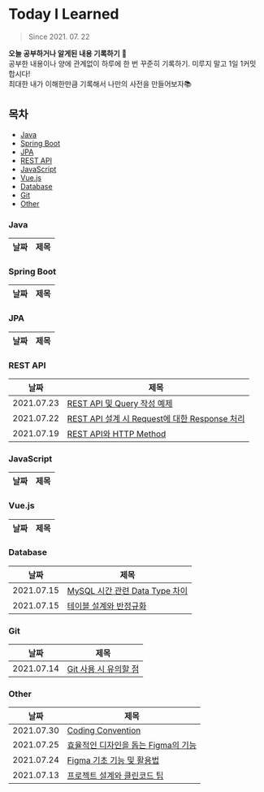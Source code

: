 # Today I Learned

> Since 2021. 07. 22

**오늘 공부하거나 알게된 내용 기록하기** 📝<br/>
공부한 내용이나 양에 관계없이 하루에 한 번 꾸준히 기록하기. 미루지 말고 1일 1커밋 합시다!<br/>
최대한 내가 이해한만큼 기록해서 나만의 사전을 만들어보자📚

## 목차

- [Java](#Java)
- [Spring Boot](#Spring-Boot)
- [JPA](#JPA)
- [REST API](#REST-API)
- [JavaScript](#JavaScript)
- [Vue.js](#Vue.js)
- [Database](#Database)
- [Git](#Git)
- [Other](#Other)

### Java

| 날짜 | 제목 |
| --- | --- |

### Spring Boot

| 날짜 | 제목 |
| --- | --- |

### JPA

| 날짜 | 제목 |
| --- | --- |

### REST API

| 날짜 | 제목 |
| --- | --- |
| 2021.07.23 | [REST API 및 Query 작성 예제](REST%20API/REST-API-및-Query-작성-예제.md) |
| 2021.07.22 | [REST API 설계 시 Request에 대한 Response 처리](REST%20API/Request에-대한-Response-처리.md) |
| 2021.07.19 | [REST API와 HTTP Method](REST%20API/REST-API와-HTTP-Method.md) |

### JavaScript

| 날짜 | 제목 |
| --- | --- |

### Vue.js

| 날짜 | 제목 |
| --- | --- |

### Database

| 날짜 | 제목 |
| --- | --- |
| 2021.07.15 | [MySQL 시간 관련 Data Type 차이](Database/MySQL-시간-관련-Data-Type-차이.md) |
| 2021.07.15 | [테이블 설계와 반정규화](Database/테이블-설계와-반정규화.md) |

### Git

| 날짜 | 제목 |
| --- | --- |
| 2021.07.14 | [Git 사용 시 유의할 점](Git/Git-사용-시-유의할-점.md) |

### Other

| 날짜 | 제목 |
| --- | --- |
| 2021.07.30 | [Coding Convention](Other/Coding-Convention.md) |
| 2021.07.25 | [효율적인 디자인을 돕는 Figma의 기능](Other/효율적인-디자인을-돕는-Figma의-기능.md) |
| 2021.07.24 | [Figma 기초 기능 및 활용법](Other/Figma-기초-기능-및-활용법.md) |
| 2021.07.13 | [프로젝트 설계와 클린코드 팁](Other/프로젝트-설계와-클린코드-팁.md) |